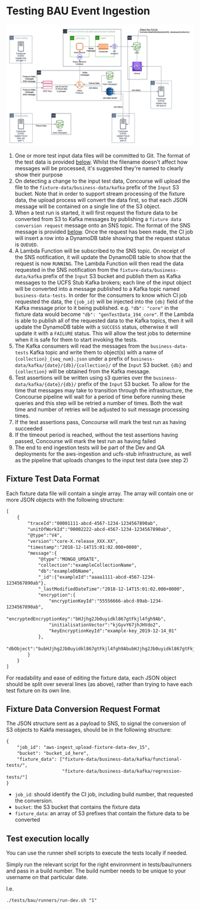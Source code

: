 # Testing BAU Event Ingestion

![Test Pipeline](kafka-consumer-test-framework.png)

1. One or more test input data files will be committed to Git. The
   format of the test data is provided [below](#fixture-test-data-format).
   Whilst the filename doesn't affect how messages will be processed, it's
   suggested they're named to clearly show their purpose
1. On detecting a change to the input test data, Concourse will upload the file
   to the `fixture-data/business-data/kafka` prefix of the `Input` S3 bucket. 
   Note that in order to support stream processing of the fixture data, the 
   upload process will convert the data first, so that each JSON message 
   will be contained on a single line of the S3 object.
1. When a test run is started, it will first request the fixture data to be
   converted from S3 to Kafka messages by publishing a
   `fixture data conversion request` message onto an SNS topic. The format of
   the SNS message is provided [below](#fixture-data-conversion-request-format).
   Once the request has been made, the CI job will insert a row into a DynamoDB
   table showing that the request status is `QUEUED`.
1. A Lambda Function will be subscribed to the SNS topic.  On receipt of the SNS
   notification, it will update the DynamoDB table to show that the request is
   now `RUNNING`. The Lambda Function will then read the data requested in the
   SNS notification from the `fixture-data/business-data/kafka` prefix of the
   `Input` S3 bucket and publish them as Kafka messages to the
   UCFS Stub Kafka brokers; each line of the input object will be converted into
   a message published to a Kafka topic named `business-data-tests`.
   In order for the consumers to know which CI job requested the data, the
   `{job_id}` will be injected into the `{db}` field of the Kafka message prior
   to it being published. e.g. `"db": "core"` in the fixture data would become
   `"db": "genTestData_194_core"`. If the Lambda is able to publish all of the
   requested data to the Kafka topics, then it will update the DynamoDB table
   with a `SUCCESS` status, otherwise it will update it with a `FAILURE` status.
   This will allow the test jobs to determine when it is safe for them to start
   invoking the tests.
1. The Kafka consumers will read the messages from the `business-data-tests`
   Kafka topic and write them to object(s) with a name of
   `{collection}_{seq_num}.json` under a prefix of
   `business-data/kafka/{date}/{db}/{collection}/` of the `Input` S3 bucket.
   `{db}` and `{collection}` will be obtained from the Kafka message.
1. Test assertions will be written using s3 queries over the `business-data/kafka/{date}/{db}/` prefix of the
   `Input` S3 bucket. To allow for the time that messages may take to transition
   through the infrastructure, the Concourse pipeline will wait for a period of
   time before running these queries and this step will be retried a number of
   times. Both the wait time and number of retries will be adjusted to suit
   message processing times.
1. If the test assertions pass, Concourse will mark the test run as having
   succeeded
1. If the timeout period is reached, without the test assertions having passed,
   Concourse will mark the test run as having failed
1. The end to end ingestion tests will be part of the Dev and QA deployments for
   the aws-ingestion and ucfs-stub infrastructure, as well as the pipeline that
   uploads changes to the input test data (see step 2)

## Fixture Test Data Format

Each fixture data file will contain a single array.  The array will contain
one or more JSON objects with the following structure:

```
[
    {
        "traceId":"00001111-abcd-4567-1234-1234567890ab",
        "unitOfWorkId":"00002222-abcd-4567-1234-1234567890ab",
        "@type":"V4",
        "version":"core-X.release_XXX.XX",
        "timestamp":"2018-12-14T15:01:02.000+0000",
        "message":{
            "@type":"MONGO_UPDATE",
            "collection":"exampleCollectionName",
            "db":"exampleDbName",
            "_id":{"exampleId":"aaaa1111-abcd-4567-1234-1234567890ab"},
            "_lastModifiedDateTime":"2018-12-14T15:01:02.000+0000",
            "encryption":{
                "encryptionKeyId":"55556666-abcd-89ab-1234-1234567890ab",
                "encryptedEncryptionKey":"bHJjhg2Jb0uyidkl867gtFkjl4fgh9Ab",
                "initialisationVector":"kjGyvY67jhJHVdo2",
                "keyEncryptionKeyId":"example-key_2019-12-14_01"
            },
            "dbObject":"bubHJjhg2Jb0uyidkl867gtFkjl4fgh9AbubHJjhg2Jb0uyidkl867gtFkjl4fgh9AbubHJjhg2Jb0uyidkl867gtFkjl4fgh9A"
        }
    }
]
```

For readability and ease of editing the fixture data, each JSON object should
be split over several lines (as above), rather than trying to have each test
fixture on its own line.

## Fixture Data Conversion Request Format

The JSON structure sent as a payload to SNS, to signal the conversion of
S3 objects to Kakfa messages, should be in the following structure:

```
{
    "job_id": "aws-ingest_upload-fixture-data-dev_15",
    "bucket": "bucket_id_here",
    "fixture_data": ["fixture-data/business-data/kafka/functional-tests/",
                     "fixture-data/business-data/kafka/regression-tests/"]
}
```

* `job_id`: should identify the CI job, including build number, that requested
  the conversion.
* `bucket`: the S3 bucket that contains the fixture data
* `fixture_data`: an array of S3 prefixes that contain the fixture data to be
  converted

## Test execution locally

You can use the runner shell scripts to execute the tests locally if needed.

Simply run the relevant script for the right environment in tests/bau/runners and pass in a build number. The build number needs to be unique to your username on that particular date.

I.e.

```
./tests/bau/runners/run-dev.sh "1"
```
